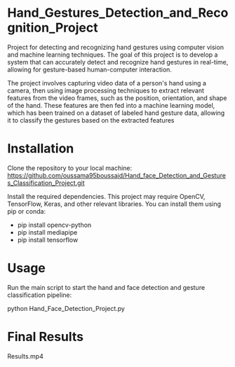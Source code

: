 # Hand_Gestures_Detection_and_Recognition_Project
Project for detecting and recognizing hand gestures using computer vision and machine learning techniques. The goal of this project is to develop a system that can accurately detect and recognize hand gestures in real-time, allowing for gesture-based human-computer interaction.

The project involves capturing video data of a person's hand using a camera, then using image processing techniques to extract relevant features from the video frames, such as the position, orientation, and shape of the hand. These features are then fed into a machine learning model, which has been trained on a dataset of labeled hand gesture data, allowing it to classify the gestures based on the extracted features

# Installation
Clone the repository to your local machine:
https://github.com/oussama95boussaid/Hand_face_Detection_and_Gestures_Classification_Project.git

Install the required dependencies. This project may require OpenCV, TensorFlow, Keras, and other relevant libraries. You can install them using pip or conda:
- pip install opencv-python 
- pip install mediapipe
- pip install tensorflow

# Usage
Run the main script to start the hand and face detection and gesture classification pipeline:

python Hand_Face_Detection_Project.py
# Final Results
Results.mp4
